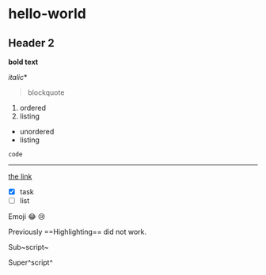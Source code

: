 # hello-world

## Header 2

**bold text**

*italic**

> blockquote

1. ordered
2. listing

- unordered
- listing

`code`

---

[the link](https://www.markdownguide.org/cheat-sheet/)

- [x] task
- [ ] list

Emoji 😂 😢

Previously ==Highlighting== did not work.

Sub~script~

Super^script^
